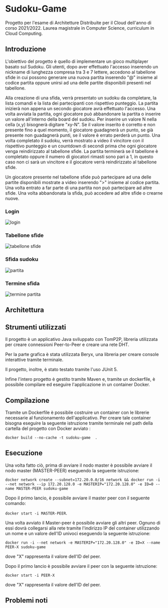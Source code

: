 # Sudoku-Game

Progetto per l'esame di Architetture Distribuite per il Cloud dell'anno di corso 2021/2022. Laurea magistrale in Computer Science, curriculum in Cloud Computing.

## Introduzione

L'obiettivo del progetto è quello di implementare un gioco multiplayer basato sul Sudoku. 
Gli utenti, dopo aver effettuato l'accesso inserendo un nickname di lunghezza
compresa tra 3 e 7 lettere, accedono al tabellone sfide in cui possono generare una nuova partita
inserendo "@" insieme al codice partita oppure unirsi ad una delle partite disponibili presenti nel tabellone.

Alla creazione di una sfida, verrà presentato un sudoku da completare, la lista comandi e la lista
dei partecipanti con rispettivo punteggio. La partita inizierà non appena un secondo giocatore avrà effettuato
l'accesso. Una volta avviata la partita, ogni giocatore può abbandonare la partita o inserire un valore all'interno 
della board del sudoku. Per inserire un valore N nella cella (x,y) bisognerà digitare "xy-N". Se il valore inserito
è corretto e non presente fino a quel momento, il giocatore guadagnerà un punto, se già presente non guadagnerà punti,
se il valore è errato perderà un punto. Una volta completato il sudoku, verrà mostrato a video il vincitore con il rispettivo punteggio
e un countdown di secondi prima che ogni giocatore venga reindirizzato al tabellone sfide. La partita terminerà se il tabellone è completato
oppure il numero di giocatori rimasti sono pari a 1, in questo caso non ci sarà un vincitore e il giocatore verrà reindirizzato al tabellone sfide.

Un giocatore presente nel tabellone sfide può partecipare ad una delle partite disponibili mostrate a video inserendo 
">" insieme al codice partita. Una volta entrato a far parte di una partita non può partecipare ad altre sfide. Una volta abbandonata 
la sfida, può accedere ad altre sfide o crearne nuove. 

### Login
![login](https://user-images.githubusercontent.com/74552824/200955802-e4e01708-be1b-40ec-bc1e-60eed6e99525.png)

### Tabellone sfide
![tabellone sfide](https://user-images.githubusercontent.com/74552824/200955800-a1aacab5-62c3-4926-8c73-aa0da7d7c2c3.png)

### Sfida sudoku
![partita](https://user-images.githubusercontent.com/74552824/200955798-c82af045-b204-4437-9915-dc4f0437ff43.png)


### Termine sfida
![termine partita](https://user-images.githubusercontent.com/74552824/201118214-ca8fe4b3-3a88-4bc0-bf65-6ffa5a615665.png)



## Architettura



## Strumenti utilizzati


Il progetto è un applicativo Java sviluppato con TomP2P, libreria utilizzata per creare connessioni Peer-to-Peer e creare una rete DHT. 

Per la parte grafica è stata utilizzata Beryx, una libreria per creare console interattive tramite terminale.

Il progetto, inoltre, è stato testato tramite l'uso JUnit 5.

Infine l'intero progetto è gestito tramite Maven e, tramite un dockerfile, è possibile compilare ed eseguire l'applicazione in un container Docker. 

## Compilazione

Tramite un Dockerfile è possibile costruire un container con le librerie necessarie al funzionamento dell'applicativo. Per creare
tale container bisogna eseguire la seguente istruzione tramite terminale nel path della cartella del progetto con Docker avviato : 

```docker build --no-cache -t sudoku-game  .```

## Esecuzione

Una volta fatto ciò, prima di avviare il nodo master è possibile avviare il nodo master (MASTER-PEER) eseguendo la seguente istruzione:

```docker network create --subnet=172.20.0.0/16 network && docker run -i --net network --ip 172.20.128.0 -e MASTERIP="172.20.128.0" -e ID=0 --name MASTER-PEER sudoku-game```

Dopo il primo lancio, è possibile avviare il master peer con il seguente comando: 

```docker start -i MASTER-PEER```.

Una volta avviato il Master-peer è possibile avviare gli altri peer. Ognuno di essi dovrà collegarsi alla rete
tramite l'indirizzo IP del container utilizzando un nome e un valore dell'ID univoci eseguendo la seguente istruzione:

```docker run -i --net network -e MASTERIP="172.20.128.0" -e ID=X --name PEER-X sudoku-game```

dove "X" rappresenta il valore dell'ID del peer. 

Dopo il primo lancio è possibile avviare il peer con la seguente istruzione: 

```docker start -i PEER-X```

dove "X" rappresenta il valore dell'ID del peer.

## Problemi noti

